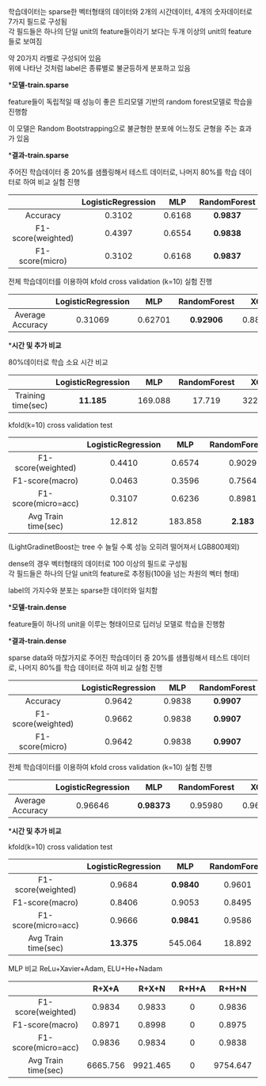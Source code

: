 
학습데이터는 sparse한 벡터형태의 데이터와 2개의 시간데이터, 4개의 숫자데이터로 7가지 필드로 구성됨  
각 필드들은 하나의 단일 unit의 feature들이라기 보다는 두개 이상의 unit의 feature들로 보여짐  

약 20가지 라벨로 구성되어 있음  
위에 나타난 것처럼 label은 종류별로 불균등하게 분포하고 있음  

***모델-train.sparse**  

feature들이 독립적일 때 성능이 좋은 트리모델 기반의 random forest모델로 학습을 진행함

이 모델은 Random Bootstrapping으로 불균형한 분포에 어느정도 균형을 주는 효과가 있음

***결과-train.sparse**

주어진 학습데이터 중 20%를 샘플링해서 테스트 데이터로, 나머지 80%를 학습 데이터로 하여 비교 실험 진행  

|                    | LogisticRegression | MLP    | RandomForest | XGB    | LGB    | CB     |
|:------------------:|:------------------:|:------:|:------------:|:------:|:------:|:------:|
| Accuracy           | 0.3102             | 0.6168 | **0.9837**   | 0.8915 | 0.5001 | 0.7608 |
| F1-score(weighted) | 0.4397             | 0.6554 | **0.9838**   | 0.9014 | 0.4825 | 0.7612 |
| F1-score(micro)    | 0.3102             | 0.6168 | **0.9837**   | 0.8915 | 0.5001 | 0.7607 |

전체 학습데이터를 이용하여 kfold cross validation (k=10) 실험 진행  

|                  | LogisticRegression | MLP     | RandomForest | XGB     | LGB     | CB     |
|:----------------:|:------------------:|:-------:|:------------:|:-------:|:-------:|:------:|
| Average Accuracy | 0.31069            | 0.62701 | **0.92906**  | 0.88708 | 0.51560 | 0.6954 |

***시간 및 추가 비교**

80%데이터로 학습 소요 시간 비교    

|                    | LogisticRegression | MLP     | RandomForest | XGB     | LGB    | CB     |
|:------------------:|:------------------:|:-------:|:------------:|:-------:|:------:|:------:|
| Training time(sec) | **11.185**         | 169.088 | 17.719       | 322.018 | 80.199 | 31.135 |

kfold(k=10) cross validation test

|                     | LogisticRegression | MLP     | RandomForest10 | RandomForest800 | XGB     | XGB1000    | LGB    | CB     | CB1000  |
|:-------------------:|:------------------:|:-------:|:--------------:|:---------------:|:-------:|:----------:|:------:|:------:|:-------:|
| F1-score(weighted)  | 0.4410             | 0.6574  | 0.9029         | 0.9322          | 0.8971  | **0.9513** | 0.5915 | 0.6966 | 0.9481  |
| F1-score(macro)     | 0.0463             | 0.3596  | 0.7564         | 0.8138          | 0.8647  | **0.9298** | 0.3488 | 0.5499 | 0.9177  |
| F1-score(micro=acc) | 0.3107             | 0.6236  | 0.8981         | 0.9292          | 0.8867  | **0.9498** | 0.5749 | 0.6954 | 0.9463  |
| Avg Train time(sec) | 12.812             | 183.858 | **2.183**      | 185.708         | 321.955 | 3075.126   | 70.566 | 31.328 | 310.612 |

(LightGradinetBoost는 tree 수 늘릴 수록 성능 오히려 떨어져서 LGB800제외)


dense의 경우 벡터형태의 데이터로 100 이상의 필드로 구성됨  
각 필드들은 하나의 단일 unit의 feature로 추정됨(100을 넘는 차원의 벡터 형태)  


label의 가지수와 분포는 sparse한 데이터와 일치함    

***모델-train.dense**  

feature들이 하나의 unit을 이루는 형태이므로 딥러닝 모델로 학습을 진행함

***결과-train.dense**

sparse data와 마찮가지로 주어진 학습데이터 중 20%를 샘플링해서 테스트 데이터로, 나머지 80%를 학습 데이터로 하여 비교 실험 진행  

|                    | LogisticRegression | MLP    | RandomForest | XGB    | LGB    | CB     |
|:------------------:|:------------------:|:------:|:------------:|:------:|:------:|:------:|
| Accuracy           | 0.9642             | 0.9838 | **0.9907**   | 0.9768 | 0.8584 | 0.9808 |
| F1-score(weighted) | 0.9662             | 0.9838 | **0.9907**   | 0.9772 | 0.8574 | 0.9809 |
| F1-score(micro)    | 0.9642             | 0.9838 | **0.9907**   | 0.9768 | 0.8584 | 0.9808 |

전체 학습데이터를 이용하여 kfold cross validation (k=10) 실험 진행  

|                  | LogisticRegression | MLP         | RandomForest | XGB     | LGB     | CB     |
|:----------------:|:------------------:|:-----------:|:------------:|:-------:|:-------:|:------:|
| Average Accuracy | 0.96646            | **0.98373** | 0.95980      | 0.96814 | 0.85555 | 0.9665 |

***시간 및 추가 비교**

kfold(k=10) cross validation test

|                     | LogisticRegression | MLP        | RandomForest | RandomForest800 | XGB      | LGB     | CB      | CB800      |
|:-------------------:|:------------------:|:----------:|:------------:|:---------------:|:--------:|:-------:|:-------:|:----------:|
| F1-score(weighted)  | 0.9684             | **0.9840** | 0.9601       | 0.9774          | 0.9695   | 0.8401  | 0.9669  | 0.9839     |
| F1-score(macro)     | 0.8406             | 0.9053     | 0.8495       | 0.8882          | 0.8768   | 0.6440  | 0.8697  | **0.9150** |
| F1-score(micro=acc) | 0.9666             | **0.9841** | 0.9586       | 0.9765          | 0.9686   | 0.8433  | 0.9665  | 0.9836     |
| Avg Train time(sec) | **13.375**         | 545.064    | 18.892       | 1505.108        | 2053.631 | 236.701 | 444.404 | 3458.683   |

MLP 비교 ReLu+Xavier+Adam, ELU+He+Nadam

|                     | R+X+A    | R+X+N    | R+H+A | R+H+N    | E+X+A    | E+X+N      | E+H+A | E+H+N      | E+H+RmsProp  |
|:-------------------:|:--------:|:--------:|:-----:|:--------:|:--------:|:----------:|:-----:|:----------:|:------------:|
| F1-score(weighted)  | 0.9834   | 0.9833   | 0     | 0.9836   | 0.9831   | **0.9840** | 0     | 0.9835     | 0.9826       |
| F1-score(macro)     | 0.8971   | 0.8998   | 0     | 0.8975   | 0.8994   | 0.9053     | 0     | **0.9060** | 0.8971       |
| F1-score(micro=acc) | 0.9836   | 0.9834   | 0     | 0.9838   | 0.9832   | **0.9841** | 0     | 0.9836     | 0.9829       |
| Avg Train time(sec) | 6665.756 | 9921.465 | 0     | 9754.647 | 4372.170 | 5450.641   | 0     | 6657.727   | **3930.952** |

```python

```
